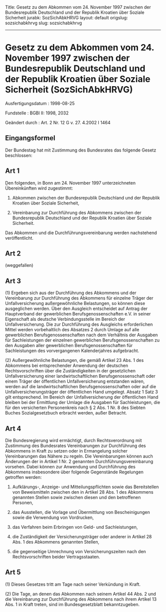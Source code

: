 Title: Gesetz zu dem Abkommen vom 24. November 1997 zwischen der Bundesrepublik Deutschland
  und der Republik Kroatien über Soziale Sicherheit
jurabk: SozSichAbkHRVG
layout: default
origslug: sozsichabkhrvg
slug: sozsichabkhrvg

---

# Gesetz zu dem Abkommen vom 24. November 1997 zwischen der Bundesrepublik Deutschland und der Republik Kroatien über Soziale Sicherheit (SozSichAbkHRVG)

Ausfertigungsdatum
:   1998-08-25

Fundstelle
:   BGBl II: 1998, 2032

Geändert durch
:   Art. 2 Nr. 12 G v. 27. 4.2002 I 1464


## Eingangsformel

Der Bundestag hat mit Zustimmung des Bundesrates das folgende Gesetz
beschlossen:


## Art 1

Den folgenden, in Bonn am 24. November 1997 unterzeichneten
Übereinkünften wird zugestimmt:

1.  Abkommen zwischen der Bundesrepublik Deutschland und der Republik
    Kroatien über Soziale Sicherheit,


2.  Vereinbarung zur Durchführung des Abkommens zwischen der
    Bundesrepublik Deutschland und der Republik Kroatien über Soziale
    Sicherheit.



Das Abkommen und die Durchführungsvereinbarung werden nachstehend
veröffentlicht.


## Art 2

(weggefallen)


## Art 3

(1) Ergeben sich aus der Durchführung des Abkommens und der
Vereinbarung zur Durchführung des Abkommens für einzelne Träger der
Unfallversicherung außergewöhnliche Belastungen, so können diese
ausgeglichen werden. Über den Ausgleich entscheidet auf Antrag der
Hauptverband der gewerblichen Berufsgenossenschaften e.V. in seiner
Eigenschaft als deutsche Verbindungsstelle im Bereich der
Unfallversicherung. Die zur Durchführung des Ausgleichs erforderlichen
Mittel werden vorbehaltlich des Absatzes 2 durch Umlage auf alle
gewerblichen Berufsgenossenschaften nach dem Verhältnis der Ausgaben
für Sachleistungen der einzelnen gewerblichen Berufsgenossenschaften
zu den Ausgaben aller gewerblichen Berufsgenossenschaften für
Sachleistungen des vorvergangenen Kalenderjahres aufgebracht.

(2) Außergewöhnliche Belastungen, die gemäß Artikel 23 Abs. 1 des
Abkommens bei entsprechender Anwendung der deutschen
Rechtsvorschriften über die Zuständigkeiten in der gesetzlichen
Unfallversicherung einer landwirtschaftlichen Berufsgenossenschaft
oder einem Träger der öffentlichen Unfallversicherung entstanden
wären, werden auf die landwirtschaftlichen Berufsgenossenschaften oder
auf die Unfallversicherungsträger der öffentlichen Hand umgelegt.
Absatz 1 Satz 3 gilt entsprechend. Im Bereich der Unfallversicherung
der öffentlichen Hand bleiben bei der Ermittlung der Umlage die
Ausgaben für Sachleistungen, die für den versicherten Personenkreis
nach § 2 Abs. 1 Nr. 8 des Siebten Buches Sozialgesetzbuch erbracht
werden, außer Betracht.


## Art 4

Die Bundesregierung wird ermächtigt, durch Rechtsverordnung mit
Zustimmung des Bundesrates Vereinbarungen zur Durchführung des
Abkommens in Kraft zu setzen oder in Ermangelung solcher
Vereinbarungen das Nähere zu regeln. Die Vereinbarungen können auch
Änderungen der in Artikel 1 Nr. 2 genannten Durchführungsvereinbarung
vorsehen. Dabei können zur Anwendung und Durchführung des Abkommens
insbesondere über folgende Gegenstände Regelungen getroffen werden:

1.  Aufklärungs-, Anzeige- und Mitteilungspflichten sowie das
    Bereitstellen von Beweismitteln zwischen den in Artikel 28 Abs. 1 des
    Abkommens genannten Stellen sowie zwischen diesen und den betroffenen
    Personen,


2.  das Ausstellen, die Vorlage und Übermittlung von Bescheinigungen sowie
    die Verwendung von Vordrucken,


3.  das Verfahren beim Erbringen von Geld- und Sachleistungen,


4.  die Zuständigkeit der Versicherungsträger oder anderer in Artikel 28
    Abs. 1 des Abkommens genannten Stellen,


5.  die gegenseitige Umrechnung von Versicherungszeiten nach den
    Rechtsvorschriften beider Vertragsstaaten.





## Art 5

(1) Dieses Gesetzes tritt am Tage nach seiner Verkündung in Kraft.

(2) Die Tage, an denen das Abkommen nach seinem Artikel 44 Abs. 2 und
die Vereinbarung zur Durchführung des Abkommens nach ihrem Artikel 13
Abs. 1 in Kraft treten, sind im Bundesgesetzblatt bekanntzugeben.

